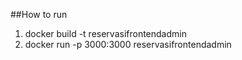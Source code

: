 ##How to run
1. docker build -t reservasifrontendadmin 
2. docker run -p 3000:3000 reservasifrontendadmin

